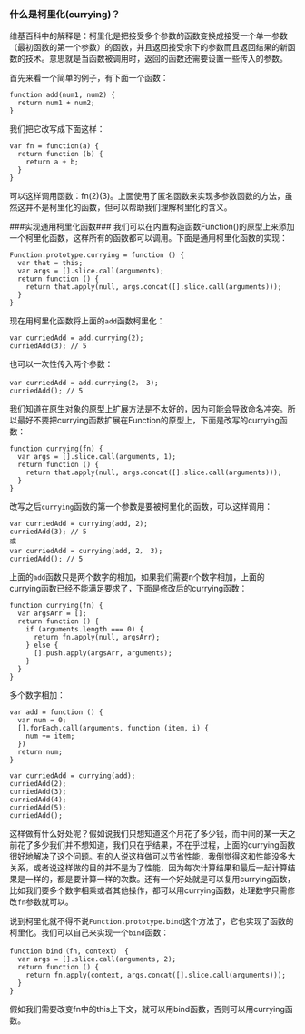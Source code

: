 ### 什么是柯里化(currying)？ ###

维基百科中的解释是：柯里化是把接受多个参数的函数变换成接受一个单一参数（最初函数的第一个参数）的函数，并且返回接受余下的参数而且返回结果的新函数的技术。意思就是当函数被调用时，返回的函数还需要设置一些传入的参数。

首先来看一个简单的例子，有下面一个函数：

	function add(num1, num2) {
	  return num1 + num2;
	}

我们把它改写成下面这样：
    
	var fn = function(a) {
	  return function (b) {
        return a + b;
	  }
	}
可以这样调用函数：fn(2)(3)。上面使用了匿名函数来实现多参数函数的方法，虽然这并不是柯里化的函数，但可以帮助我们理解柯里化的含义。

###实现通用柯里化函数###
我们可以在内置构造函数Function()的原型上来添加一个柯里化函数，这样所有的函数都可以调用。下面是通用柯里化函数的实现：

    Function.prototype.currying = function () {
	  var that = this;
	  var args = [].slice.call(arguments);
	  return function () {
	    return that.apply(null, args.concat([].slice.call(arguments)));
	  }
	}

现在用柯里化函数将上面的`add`函数柯里化：

    var curriedAdd = add.currying(2);
	curriedAdd(3); // 5

也可以一次性传入两个参数：
	
	var curriedAdd = add.currying(2， 3);
	curriedAdd(); // 5

我们知道在原生对象的原型上扩展方法是不太好的，因为可能会导致命名冲突。所以最好不要把currying函数扩展在Function的原型上，下面是改写的currying函数：

	function currying(fn) {
	  var args = [].slice.call(arguments, 1);
	  return function () {
	    return that.apply(null, args.concat([].slice.call(arguments)));
	  }
	}
改写之后`currying`函数的第一个参数是要被柯里化的函数，可以这样调用：

    var curriedAdd = currying(add, 2);
	curriedAdd(3); // 5
	或
	var curriedAdd = currying(add, 2， 3);
	curriedAdd(); // 5

上面的`add`函数只是两个数字的相加，如果我们需要n个数字相加，上面的currying函数已经不能满足要求了，下面是修改后的currying函数：

    function currying(fn) {
	  var argsArr = [];
	  return function () {
	    if (arguments.length === 0) {
	      return fn.apply(null, argsArr);
	    } else {
	      [].push.apply(argsArr, arguments);
	    }
	  }
	}

多个数字相加：

	var add = function () {
	  var num = 0;
	  [].forEach.call(arguments, function (item, i) {
        num += item;
	  })
	  return num;	
	}

	var curriedAdd = currying(add);
	curriedAdd(2);
	curriedAdd(3);
	curriedAdd(4);
	curriedAdd(5);
	curriedAdd();

这样做有什么好处呢？假如说我们只想知道这个月花了多少钱，而中间的某一天之前花了多少我们并不想知道，我们只在乎结果，不在乎过程，上面的currying函数很好地解决了这个问题。有的人说这样做可以节省性能，我倒觉得这和性能没多大关系，或者说这样做的目的并不是为了性能，因为每次计算结果和最后一起计算结果是一样的，都是要计算一样的次数。还有一个好处就是可以复用currying函数，比如我们要多个数字相乘或者其他操作，都可以用currying函数，处理数字只需修改`fn`参数就可以。

说到柯里化就不得不说`Function.prototype.bind`这个方法了，它也实现了函数的柯里化。我们可以自己来实现一个`bind`函数：

	function bind（fn, context） {
	  var args = [].slice.call(arguments, 2);
	  return function () {
	    return fn.apply(context, args.concat([].slice.call(arguments)));
	  }
	}

假如我们需要改变fn中的this上下文，就可以用bind函数，否则可以用currying函数。    



